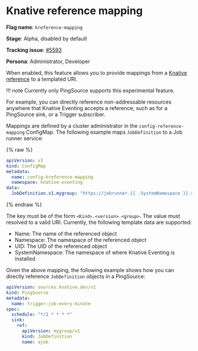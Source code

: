 # Knative reference mapping

**Flag name**: `kreference-mapping`

**Stage**: Alpha, disabled by default

**Tracking issue**: [#5593](https://github.com/knative/eventing/issues/5593)

**Persona**: Administrator, Developer

When enabled, this feature allows you to provide mappings from
a [Knative reference](https://github.com/knative/specs/blob/main/specs/eventing/overview.md#destination)
to a templated URI.

!!! note
    Currently only PingSource supports this experimental feature.

For example, you can directly reference non-addressable resources anywhere that
Knative Eventing accepts a reference, such as for a PingSource sink, or a
Trigger subscriber.

Mappings are defined by a cluster administrator in
the `config-reference-mapping` ConfigMap. The following example
maps `JobDefinition` to a Job runner service:

{% raw %}

```yaml
apiVersion: v1
kind: ConfigMap
metadata:
  name: config-kreference-mapping
  namespace: knative-eventing
data:
  JobDefinition.v1.mygroup: "https://jobrunner.{{ .SystemNamespace }}.svc.cluster.local/{{ .Name }}"
```

{% endraw %}

The key must be of the form `<Kind>.<version>.<group>`. The value must resolved
to a valid URI. Currently, the following template data are supported:

- Name: The name of the referenced object
- Namespace: The namespace of the referenced object
- UID: The UID of the referenced object
- SystemNamespace: The namespace of where Knative Eventing is installed

Given the above mapping, the following example shows how you can directly
reference
`JobDefinition` objects in a PingSource:

```yaml
apiVersion: sources.knative.dev/v1
kind: PingSource
metadata:
  name: trigger-job-every-minute
spec:
  schedule: "*/1 * * * *"
  sink:
    ref:
      apiVersion: mygroup/v1
      kind: JobDefinition
      name: ajob
```
